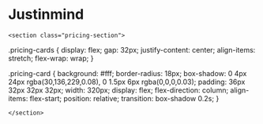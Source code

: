 # Justinmind



    <section class="pricing-section">



.pricing-cards {
    display: flex;
    gap: 32px;
    justify-content: center;
    align-items: stretch;
    flex-wrap: wrap;
}

.pricing-card {
    background: #fff;
    border-radius: 18px;
    box-shadow: 0 4px 24px rgba(30,136,229,0.08), 0 1.5px 6px rgba(0,0,0,0.03);
    padding: 36px 32px 32px 32px;
    width: 320px;
    display: flex;
    flex-direction: column;
    align-items: flex-start;
    position: relative;
    transition: box-shadow 0.2s;
}

    </section>




    
